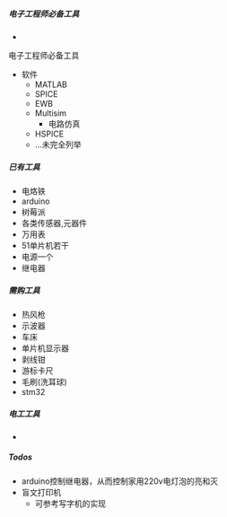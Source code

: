 ##### 电子工程师必备工具
- 
电子工程师必备工具

- 软件
	- MATLAB
	- SPICE
	- EWB
	- Multisim
		- 电路仿真
	- HSPICE
	- ...未完全列举

##### 已有工具
- 电烙铁
- arduino
- 树莓派
- 各类传感器,元器件
- 万用表
- 51单片机若干
- 电源一个
- 继电器

##### 需购工具
- 热风枪
- 示波器
- 车床
- 单片机显示器
- 剥线钳
- 游标卡尺
- 毛刷(洗耳球)
- stm32

##### 电工工具
- 


##### Todos
- arduino控制继电器，从而控制家用220v电灯泡的亮和灭
- 盲文打印机
	- 可参考写字机的实现
